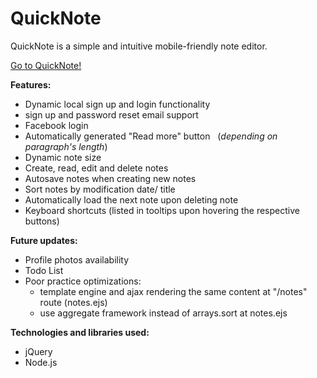 # QuickNote

QuickNote is a simple and intuitive mobile-friendly note editor.

[Go to QuickNote!](https://quicknote3.herokuapp.com/ "QuickNote")



**Features:**
 * Dynamic local sign up and login functionality &nbsp;&nbsp;
 * sign up and password reset email support
 * Facebook login
 * Automatically generated "Read more" button &nbsp;&nbsp;(*depending on paragraph's length*)
 * Dynamic note size
 * Create, read, edit and delete notes
 * Autosave notes when creating new notes
 * Sort notes by modification date/ title
 * Automatically load the next note upon deleting note
 * Keyboard shortcuts (listed in tooltips upon hovering the respective buttons)


**Future updates:**
* Profile photos availability
* Todo List
* Poor practice optimizations:
    * template engine and ajax rendering the same content at "/notes" route (notes.ejs)
    * use aggregate framework instead of arrays.sort at notes.ejs
    


**Technologies and libraries used:**
* jQuery
* Node.js



